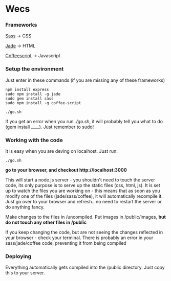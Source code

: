 # Wecs

### Frameworks
<a href="http://sass-lang.com/">Sass</a> -> CSS

<a href="http://jade-lang.com/">Jade</a> -> HTML

<a href="Javascript (http://coffeescript.org/">Coffeescript</a> -> Javascript

### Setup the environment
Just enter in these commands (if you are missing any of these frameworks)

```
npm install express
sudo npm install -g jade
sudo gem install sass
sudo npm install -g coffee-script

./go.sh
```

If you get an error when you run *./go.sh*, it will probably tell you what to do (gem install ____). Just remember to sudo!

### Working with the code
It is easy when you are deving on localhost. Just run:

```
./go.sh
```

**go to your browser, and checkout http://localhost:3000**


This will start a node.js server - you shouldn't need to touch the server code, its only purpose is to serve up the static files (css, html, js). It is set up to watch the files you are working on - this means that as soon as you modify one of the files (jade/sass/coffee), it will automatically recompile it. Just go over to your browser and refresh...no need to restart the server or do anything fancy.

Make changes to the files in /uncompiled. Put images in /public/images, **but do not touch any other files in /public**

If you keep changing the code, but are not seeing the changes reflected in your browser - check your terminal. There is probably an error in your sass/jade/coffee code, preventing it from being compiled

### Deploying

Everything automatically gets compiled into the /public directory. Just copy this to your server.